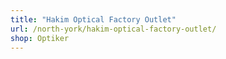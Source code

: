 ```yaml
---
title: "Hakim Optical Factory Outlet"
url: /north-york/hakim-optical-factory-outlet/
shop: Optiker
---
```


